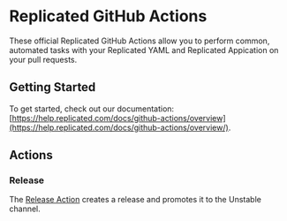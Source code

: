 # Replicated GitHub Actions

These official Replicated GitHub Actions allow you to perform common, automated tasks with your Replicated YAML and Replicated Appication on your pull requests.

## Getting Started

To get started, check out our documentation: [https://help.replicated.com/docs/github-actions/overview](https://help.replicated.com/docs/github-actions/overview/).

## Actions

### Release

The [Release Action](https://github.com/replicatedhq/replicated-aciton/tree/master/release) creates a release and promotes it to the Unstable channel.

